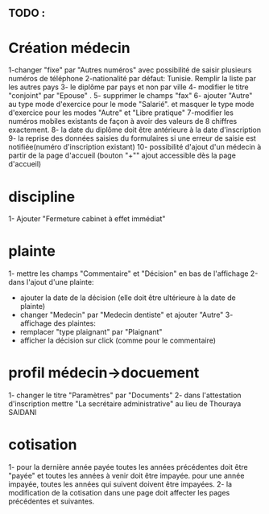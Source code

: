 ## TODO :
 # Création médecin
1-changer "fixe" par "Autres numéros" avec possibilité de saisir plusieurs numéros de téléphone
2-nationalité par défaut: Tunisie. Remplir la liste par les autres pays
3- le diplôme par pays et non par ville
4- modifier le titre "conjoint" par "Epouse" .
5- supprimer le champs "fax"
6- ajouter "Autre" au type mode d'exercice pour le mode "Salarié". et masquer le type mode d'exercice pour les modes "Autre" et "Libre pratique"
7-modifier les numéros mobiles existants de façon à avoir des valeurs de 8 chiffres exactement.
8- la date du diplôme doit être antérieure à la date d'inscription
9- la reprise des données saisies du formulaires si une erreur de saisie est notifiée(numéro d'inscription existant)
10- possibilité d'ajout d'un médecin à partir de la page d'accueil (bouton "+"" ajout accessible dès la page d'accueil)

# discipline
1- Ajouter "Fermeture cabinet à effet immédiat"

# plainte
1- mettre les champs "Commentaire" et "Décision" en bas de l'affichage
2-dans l'ajout d'une plainte:
* ajouter la date de la décision (elle doit être ultérieure à la date de plainte)
* changer "Medecin" par "Medecin dentiste" et ajouter "Autre"
3- affichage des plaintes:
* remplacer "type plaignant" par "Plaignant"
* afficher la décision sur click (comme pour le commentaire)

# profil médecin->docuement
1- changer le titre "Paramètres" par "Documents"
2- dans l'attestation d'inscription mettre "La secrétaire administrative" au lieu de Thouraya SAIDANI

# cotisation
1- pour la dernière année payée toutes les années précédentes doit être "payée" et toutes les années à venir doit être impayée.
pour une année impayée, toutes les années qui suivent doivent être impayées.
2- la modification de la cotisation dans une page doit affecter les pages précédentes et suivantes.
